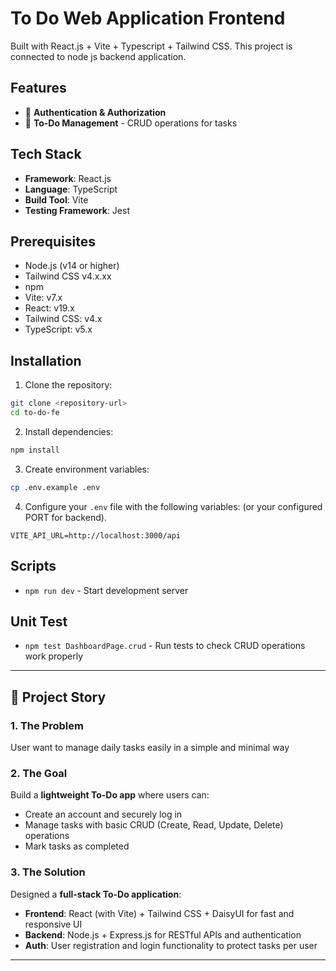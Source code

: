# To Do Web Application Frontend

Built with React.js + Vite + Typescript + Tailwind CSS. This project is connected to node js backend application.

## Features

- 🔐 **Authentication & Authorization**
- 📝 **To-Do Management** - CRUD operations for tasks


## Tech Stack

- **Framework**: React.js
- **Language**: TypeScript
- **Build Tool**: Vite
- **Testing Framework**: Jest

## Prerequisites

- Node.js (v14 or higher)
- Tailwind CSS v4.x.xx
- npm
- Vite: v7.x
- React: v19.x
- Tailwind CSS: v4.x
- TypeScript: v5.x

## Installation

1. Clone the repository:
```bash
git clone <repository-url>
cd to-do-fe
```

2. Install dependencies:
```bash
npm install
```

3. Create environment variables:
```bash
cp .env.example .env
```

4. Configure your `.env` file with the following variables: (or your configured PORT for backend).


```env
VITE_API_URL=http://localhost:3000/api
```


## Scripts

- `npm run dev` - Start development server

## Unit Test

- `npm test DashboardPage.crud` - Run tests to check CRUD operations work properly
  

---

## 📖 Project Story

### 1. The Problem
User want to manage daily tasks easily in a simple and minimal way 

### 2. The Goal
Build a **lightweight To-Do app** where users can:
- Create an account and securely log in  
- Manage tasks with basic CRUD (Create, Read, Update, Delete) operations
- Mark tasks as completed

### 3. The Solution
Designed a **full-stack To-Do application**:
- **Frontend**: React (with Vite) + Tailwind CSS + DaisyUI for fast and responsive UI  
- **Backend**: Node.js + Express.js for RESTful APIs and authentication  
- **Auth**: User registration and login functionality to protect tasks per user  
 

---




